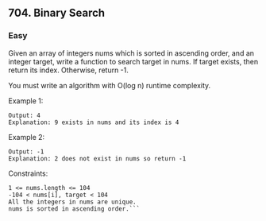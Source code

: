 ## 704. Binary Search
### Easy

Given an array of integers nums which is sorted in ascending order, and an integer target, write a function to search target in nums. If target exists, then return its index. Otherwise, return -1.

You must write an algorithm with O(log n) runtime complexity.

Example 1:
```Input: nums = [-1,0,3,5,9,12], target = 9
Output: 4
Explanation: 9 exists in nums and its index is 4
```

Example 2:
```Input: nums = [-1,0,3,5,9,12], target = 2
Output: -1
Explanation: 2 does not exist in nums so return -1
 ```

Constraints:
```
1 <= nums.length <= 104
-104 < nums[i], target < 104
All the integers in nums are unique.
nums is sorted in ascending order.```